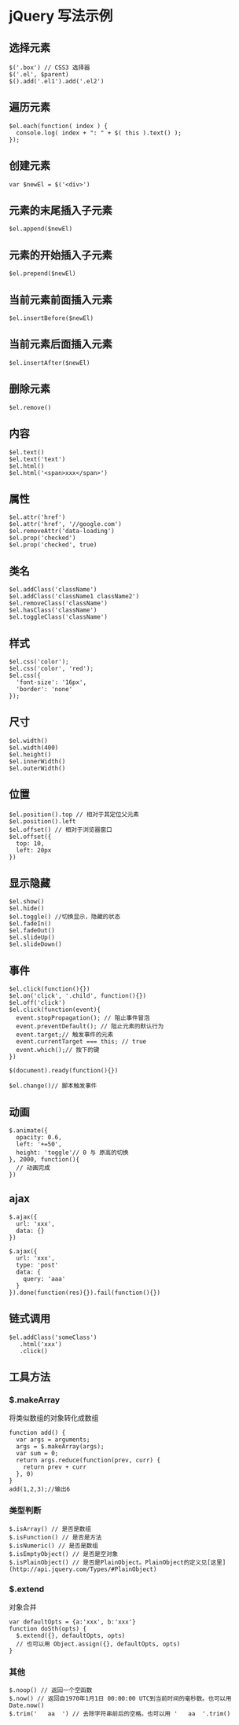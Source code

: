 # jQuery 写法示例
## 选择元素
```
$('.box') // CSS3 选择器
$('.el', $parent)
$().add('.el1').add('.el2')
```

## 遍历元素
```
$el.each(function( index ) {
  console.log( index + ": " + $( this ).text() );
});
```

## 创建元素
```
var $newEl = $('<div>')
```

## 元素的末尾插入子元素
```
$el.append($newEl)
```

## 元素的开始插入子元素
```
$el.prepend($newEl)
```

## 当前元素前面插入元素
```
$el.insertBefore($newEl)
```

## 当前元素后面插入元素
```
$el.insertAfter($newEl)
```

## 删除元素
```
$el.remove()
```


## 内容
```
$el.text()
$el.text('text')
$el.html()
$el.html('<span>xxx</span>')
```

## 属性
```
$el.attr('href')
$el.attr('href', '//google.com')
$el.removeAttr('data-loading')
$el.prop('checked')
$el.prop('checked', true)
```

## 类名
```
$el.addClass('className')
$el.addClass('className1 className2')
$el.removeClass('className')
$el.hasClass('className')
$el.toggleClass('className')
```

## 样式
```
$el.css('color');
$el.css('color', 'red');
$el.css({
  'font-size': '16px',
  'border': 'none'
});
```

## 尺寸
```
$el.width()
$el.width(400)
$el.height()
$el.innerWidth()
$el.outerWidth()
```

## 位置
```
$el.position().top // 相对于其定位父元素
$el.position().left
$el.offset() // 相对于浏览器窗口
$el.offset({
  top: 10,
  left: 20px
})
```

## 显示隐藏
```
$el.show()
$el.hide()
$el.toggle() //切换显示，隐藏的状态
$el.fadeIn()
$el.fadeOut()
$el.slideUp()
$el.slideDown()
```

## 事件
```
$el.click(function(){})
$el.on('click', '.child', function(){})
$el.off('click')
$el.click(function(event){
  event.stopPropagation(); // 阻止事件冒泡
  event.preventDefault(); // 阻止元素的默认行为
  event.target;// 触发事件的元素
  event.currentTarget === this; // true
  event.which();// 按下的键
})

$(document).ready(function(){})

$el.change()// 脚本触发事件
```

## 动画
```
$.animate({
  opacity: 0.6,
  left: '+=50',
  height: 'toggle'// 0 与 原高的切换
}, 2000, function(){
  // 动画完成
})
```

## ajax
```
$.ajax({
  url: 'xxx',
  data: {}
})

$.ajax({
  url: 'xxx',
  type: 'post'
  data: {
    query: 'aaa'
  }
}).done(function(res){}).fail(function(){})
```

## 链式调用
```
$el.addClass('someClass')
   .html('xxx')
   .click()
```

## 工具方法
### $.makeArray
将类似数组的对象转化成数组
```
function add() {
  var args = arguments;
  args = $.makeArray(args);
  var sum = 0;
  return args.reduce(function(prev, curr) {
    return prev + curr
  }, 0)
}
add(1,2,3);//输出6
```

### 类型判断
```
$.isArray() // 是否是数组
$.isFunction() // 是否是方法
$.isNumeric() // 是否是数组
$.isEmptyObject() // 是否是空对象
$.isPlainObject() // 是否是PlainObject。PlainObject的定义见[这里](http://api.jquery.com/Types/#PlainObject)
```

### $.extend
对象合并
```
var defaultOpts = {a:'xxx', b:'xxx'}
function doSth(opts) {
  $.extend({}, defaultOpts, opts)
  // 也可以用 Object.assign({}, defaultOpts, opts)
}
```

### 其他
```
$.noop() // 返回一个空函数
$.now() // 返回自1970年1月1日 00:00:00 UTC到当前时间的毫秒数。也可以用 Date.now()
$.trim('   aa  ') // 去除字符串前后的空格。也可以用 '   aa  '.trim()
```
